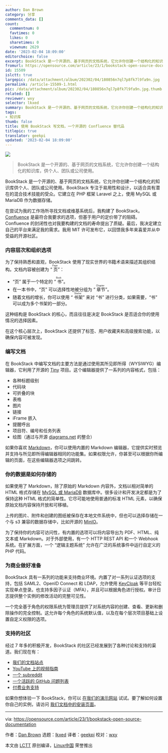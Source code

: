 ```yaml
---
author: Dan Brown
category: 分享
comments_data: []
count:
  commentnum: 0
  favtimes: 0
  likes: 0
  sharetimes: 0
  viewnum: 2629
date: '2023-02-04 18:09:00'
editorchoice: false
excerpt: BookStack 是一个开源的、基于网页的文档系统，它允许你创建一个结构化的知识库，供个人、团队或公司使用。
fromurl: https://opensource.com/article/23/1/bookstack-open-source-documentation
id: 15509
islctt: true
largepic: /data/attachment/album/202302/04/180856n7ql7p8fk7l9fa9n.jpg
permalink: /article-15509-1.html
pic: /data/attachment/album/202302/04/180856n7ql7p8fk7l9fa9n.jpg.thumb.jpg
related: []
reviewer: wxy
selector: lkxed
summary: BookStack 是一个开源的、基于网页的文档系统，它允许你创建一个结构化的知识库，供个人、团队或公司使用。
tags:
- 知识库
thumb: false
title: 使用 BookStack 写文档，一个开源的 Confluence 替代品
titlepic: true
translator: geekpi
updated: '2023-02-04 18:09:00'
---
```


![](/data/attachment/album/202302/04/180856n7ql7p8fk7l9fa9n.jpg)



> 
> BookStack 是一个开源的、基于网页的文档系统，它允许你创建一个结构化的知识库，供个人、团队或公司使用。
> 
> 
> 


BookStack 是一个开源的、基于网页的文档系统，它允许你创建一个结构化的知识库供个人、团队或公司使用。BookStack 专注于易用性和设计，以适合具有潜在的混合技术技能的受众。它建立在 PHP 框架 Laravel 之上，使用 MySQL 或 MariaDB 作为数据存储。


在尝试为我的工作场所寻找文档或维基系统后，我构建了 BookStack。[Confluence](https://opensource.com/article/20/9/open-source-alternatives-confluence) 是最符合我要求的选项，但基于用户的定价带了的阻碍。Confluence 的封闭性也对我要构建的文档的寿命提出了质疑。最后，我决定建立自己的平台来满足我的需求。我用 MIT 许可发布它，以回馈我多年来喜爱并从中受益的开源社区。


### 内容层次和组织选项


为了保持熟悉和直观，BookStack 使用了现实世界的书籍术语来描述其组织结构。文档内容被创建为 “<ruby> 页 <rt>  Page </rt></ruby>”：


* “页” 属于一个特定的 “<ruby> 书 <rt>  Book </rt></ruby>”。
* 在一本书中，“页” 可以选择性地被分组为 “<ruby> 章节 <rt>  Chapter </rt></ruby>”。
* 随着文档的增长，你可以使用 “<ruby> 书架 <rt>  Shelve </rt></ruby>” 来对 “书” 进行分类，如果需要，“书” 可以成为多个书架的一部分。


这种结构是 BookStack 的核心，而且往往是决定 BookStack 是否适合你的使用情况的选择因素。


在这个核心层次上，BookStack 还提供了标签、用户收藏夹和高级搜索功能，以确保内容可被发现。


### 编写文档


在 BookStack 中编写文档的主要方法是通过使用其所见即所得（WYSIWYG）编辑器，它利用了开源的 [Tiny](https://github.com/tinymce/) 项目。这个编辑器提供了一系列的内容格式，包括：


* 各种标题级别
* 代码块
* 可折叠的块
* 表格
* 图片
* 链接
* iFrame 嵌入
* 提醒呼出
* 项目符、编号和任务列表
* 绘图（通过与开源 [diagrams.net](https://www.diagrams.net/) 的整合）


如果你喜欢 [Markdown](https://opensource.com/article/19/9/introduction-markdown)，你可以使用内置的 Markdown 编辑器，它提供实时预览并支持与所见即所得编辑器相同的功能集。如果权限允许，你甚至可以根据你所编辑的页面，在这些编辑器选项之间跳转。


### 你的数据是如何存储的


如果使用了 Markdown，除了原始的 Markdown 内容外，文档以相对简单的 HTML 格式存储在 [MySQL 或 MariaDB](https://opensource.com/downloads/mariadb-mysql-cheat-sheet) 数据库中。很多设计和开发决定都是为了保持这种 HTML 格式的简单性。它尽可能地使用普通的标准 HTML 元素，以确保原始文档内容保持开放和可移植。


上传的图片、附件和创建的图纸被保存在本地文件系统中，但也可以选择存储在一个与 s3 兼容的数据存储中，比如开源的 [MinIO](https://github.com/minio/)。


为了保持你的内容可访问性，有内置的选项可以将内容导出为 PDF、HTML、纯文本或 Markdown。对于外部使用，有一个 HTTP REST API 和一个 Webhook 系统。在扩展方面，一个 “逻辑主题系统” 允许在广泛的系统事件中运行自定义的 PHP 代码。


### 为商业做好准备


BookStack 具有一系列的功能来支持商业环境。内置了对一系列认证选项的支持，包括 SAML2、OpenID Connect 和 LDAP，允许使用 [KeyCloak](https://www.keycloak.org/) 等平台轻松实现单点登录。也支持多因子认证（MFA），并且可以根据角色进行授权。审计日志提供整个实例的修改活动的完整可见性。


一个完全基于角色的权限系统为管理员提供了对系统内容的创建、查看、更新和删除操作的完全控制。这允许每个角色的系统默认值，以及在每个层次项目基础上设置自定义权限的选项。


### 支持的社区


经过 7 年多的积极开发，BookStack 的社区已经发展到了各种讨论和支持的渠道。我们现在有：


* [我们的文档站点](https://www.bookstackapp.com/docs/)
* [YouTube 上的视频指南](https://www.youtube.com/c/BookStackApp)
* [一个 subreddit](https://www.reddit.com/r/bookstack)
* [一个活跃的 GitHub 问题列表](https://github.com/BookStackApp/BookStack/issues)
* [付费业务支持](https://www.bookstackapp.com/support)


如果你想体验一下 BookStack，你可以 [在我们的演示网站](https://demo.bookstackapp.com/books/bookstack-demo-site/page/logging-in-to-the-demo-site) 试试。要了解如何设置你自己的实例，请访问 [我们文档中的安装页面](https://www.bookstackapp.com/docs/admin/installation/)。




---


via: <https://opensource.com/article/23/1/bookstack-open-source-documentation>


作者：[Dan Brown](https://opensource.com/users/ssddanbrown) 选题：[lkxed](https://github.com/lkxed) 译者：[geekpi](https://github.com/geekpi) 校对：[wxy](https://github.com/wxy)


本文由 [LCTT](https://github.com/LCTT/TranslateProject) 原创编译，[Linux中国](https://linux.cn/) 荣誉推出
